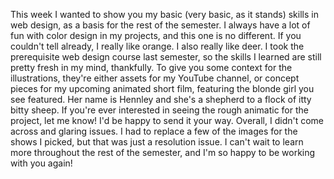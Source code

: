 This week I wanted to show you my basic (very basic, as it stands) skills in web design, as a basis for the rest of the semester. I always have a lot of fun with color design in my projects, and this one is no different. If you couldn't tell already, I really like orange. I also really like deer.
I took the prerequisite web design course last semester, so the skills I learned are still pretty fresh in my mind, thankfully. To give you some context for the illustrations, they're either assets for my YouTube channel, or concept pieces for my upcoming animated short film, featuring the blonde girl you see featured. Her name is Hennley and she's a shepherd to a flock of itty bitty sheep. If you're ever interested in seeing the rough animatic for the project, let me know! I'd be happy to send it your way.
Overall, I didn't come across and glaring issues. I had to replace a few of the images for the shows I picked, but that was just a resolution issue. I can't wait to learn more throughout the rest of the semester, and I'm so happy to be working with you again!